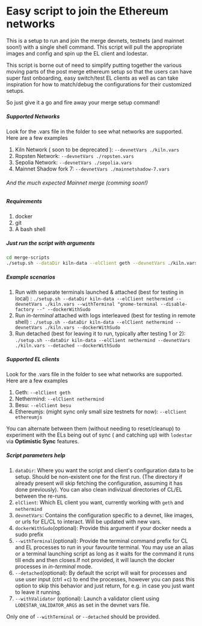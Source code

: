 # Easy script to join the Ethereum networks

This is a setup to run and join the merge devnets, testnets (and mainnet soon!)  with a single shell command. This script will pull the appropriate images and config and spin up the EL client and lodestar.

This script is borne out of need to simplify putting together the various moving parts of the post merge ethereum setup so that the users can have super fast onboarding, easy switch/test EL clients as well as can take inspiration for how to match/debug the configurations for their customized setups.

So just give it a go and fire away your merge setup command!

##### Supported Networks

Look for the .vars file in the folder to see what networks are supported. Here are a few examples

1. Kiln Network ( soon to be deprecated ):  `--devnetVars ./kiln.vars`
2. Ropsten Network: `--devnetVars ./ropsten.vars`
3. Sepolia Network: `--devnetVars ./sepolia.vars`
4. Mainnet Shadow fork 7: `--devnetVars ./mainnetshadow-7.vars`

###### And the much expected Mainnet merge (comming soon!)

##### Requirements

1. docker
2. git
3. A bash shell

##### Just run the script with arguments

```bash
cd merge-scripts
./setup.sh --dataDir kiln-data --elClient geth --devnetVars ./kiln.vars [--dockerWithSudo --withTerminal "gnome-terminal --disable-factory --" --withValidator]
```

##### Example scenarios

1. Run with separate terminals launched & attached (best for testing in local) :
   `./setup.sh --dataDir kiln-data --elClient nethermind --devnetVars ./kiln.vars --withTerminal "gnome-terminal --disable-factory --" --dockerWithSudo `
2. Run _in-terminal_ attached with logs interleaved (best for testing in remote shell) :
   `./setup.sh --dataDir kiln-data --elClient nethermind --devnetVars ./kiln.vars --dockerWithSudo`
3. Run detached (best for leaving it to run, typically after testing 1 or 2):
   `./setup.sh --dataDir kiln-data --elClient nethermind --devnetVars ./kiln.vars --detached --dockerWithSudo`

##### Supported EL clients

Look for the .vars file in the folder to see what networks are supported. Here are a few examples

1. Geth:  `--elClient geth`
2. Nethermind: `--elClient nethermind`
3. Besu: `--elClient besu`
4. Ethereumjs: (might sync only small size testnets for now): `--elClient ethereumjs`


You can alternate between them (without needing to reset/cleanup) to experiment with the ELs being out of sync ( and catching up) with `lodestar` via **Optimistic Sync** features.

##### Script parameters help

1. `dataDir`: Where you want the script and client's configuration data to be setup. Should be non-existent one for the first run. (The directory if already present will skip fetching the configuration, assuming it has done previously). You can also clean indivizual directories of CL/EL between the re-runs.
2. `elClient`: Which EL client you want, currently working with `geth` and `nethermind`
3. `devnetVars`: Contains the configuration specific to a devnet, like images, or urls for EL/CL to interact. Will be updated with new vars.
4. `dockerWithSudo`(optional): Provide this argument if your docker needs a sudo prefix
5. `--withTerminal`(optional): Provide the terminal command prefix for CL and EL processes to run in your favourite terminal.
   You may use an alias or a terminal launching script as long as it waits for the command it runs till ends and then closes.If not provided, it will launch the docker processes in _in-terminal_ mode.
6. `--detached`(optional): By default the script will wait for processes and use user input (ctrl +c) to end the processes, however you can pass this option to skip this behavior and just return, for e.g. in case you just want to leave it running.
7. `--withValidator` (optional): Launch a validator client using `LODESTAR_VALIDATOR_ARGS` as set in the devnet vars file.

Only one of `--withTerminal` or `--detached` should be provided.
